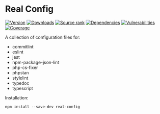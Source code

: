 # Real Config

[![Version](https://img.shields.io/npm/v/real-config)](https://www.npmjs.com/package/real-config)
[![Downloads](https://img.shields.io/npm/dm/real-config)](https://www.npmjs.com/package/real-config)
[![Source rank](https://img.shields.io/librariesio/sourcerank/npm/real-config)](https://libraries.io/npm/real-config)
[![Dependencies](https://img.shields.io/librariesio/release/npm/real-config)](https://libraries.io/npm/real-config)
[![Vulnerabilities](https://img.shields.io/snyk/vulnerabilities/npm/real-config)](https://snyk.io/advisor/npm-package/real-config)
[![Coverage](https://sonarcloud.io/api/project_badges/measure?project=ilyub_real-config&metric=coverage)](https://sonarcloud.io/summary/new_code?id=ilyub_real-config)

A collection of configuration files for:
- commitlint
- eslint
- jest
- npm-package-json-lint
- php-cs-fixer
- phpstan
- stylelint
- typedoc
- typescript

Installation:
```
npm install --save-dev real-config
```
